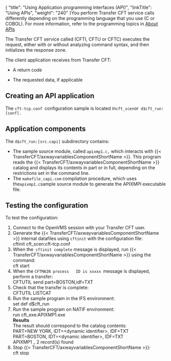 {
    "title": "Using Application programming interfaces (API)",
    "linkTitle": "Using APIs",
    "weight": "240"
}You perform Transfer CFT service calls differently depending on the programming language that you use (C or COBOL). For more information, refer to the programming topics in [About APIs](../../../../about_this_document_zos/using_apis)

The Transfer CFT service called (CFTI, CFTU or CFTC) executes the request, either with or without analyzing command syntax, and then initializes the response zone.

The client application receives from Transfer CFT:

- A return code

<!-- -->

- The requested data, if applicable

Creating an API application
---------------------------

The `cft-tcp.conf `configuration sample is located in` cft_scen `or` d$cft_run:[conf].`

Application components
----------------------

The `d$cft_run:[src.capi]` subdirectory contains:

- The sample source module,
    called `apixmp1.c,` which interacts with {{< TransferCFT/axwayvariablesComponentShortName  >}}. This program
    reads the {{< TransferCFT/axwayvariablesComponentShortName  >}} catalog and displays its contents in part or in
    full, depending on the restrictions set in the command line.
- The `makefile_capi.com`
    compilation procedure, which uses the` apixmp1.c `sample source module
    to generate the APIXMPI executable file.

Testing the configuration
-------------------------

To test the configuration:

1. Connect to the OpenVMS session with your Transfer CFT user.
1. Generate the {{< TransferCFT/axwayvariablesComponentShortName  >}} internal datafiles
    using `cftinit` with the configuration file:  
    cftinit cft_scen:cft-tcp.conf
1. When the` cftinit complete`
    message is displayed, run {{< TransferCFT/axwayvariablesComponentShortName  >}} using the command:  
    cft start
1. When the `CFTMAIN process   ID is xxxxx `message is displayed, perform a transfer:  
    CFTUTIL send part=BOSTON,idf=TXT
1. Check that the transfer is
    complete:  
    CFTUTIL LISTCAT
1. Run the sample program in the IFS environment:  
    set def d$cft_run
1. Run the sample program on NATIF environment:  
    run cft_exe:APIXMP1.exe  
    ****Results****  
    The result should correspond to the catalog contents:  
    PART=NEW YORK, IDT=&lt;dynamic identifier&gt;, IDF=TXT  
    PART=BOSTON, IDT=&lt;dynamic identifier&gt;, IDF=TXT  
    APIXMP1 _ 2 record(s) found
1. Stop {{< TransferCFT/axwayvariablesComponentShortName  >}}:  
    cft stop
